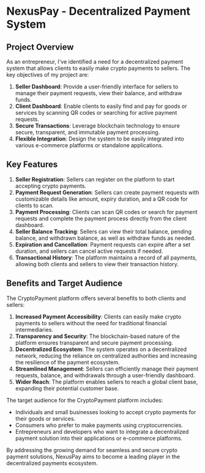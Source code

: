 # NexusPay - Decentralized Payment System

## Project Overview

As an entrepreneur, I've identified a need for a decentralized payment system that allows clients to easily make crypto payments to sellers. The key objectives of my project are:

1. **Seller Dashboard**: Provide a user-friendly interface for sellers to manage their payment requests, view their balance, and withdraw funds.
2. **Client Dashboard**: Enable clients to easily find and pay for goods or services by scanning QR codes or searching for active payment requests.
3. **Secure Transactions**: Leverage blockchain technology to ensure secure, transparent, and immutable payment processing.
4. **Flexible Integration**: Design the system to be easily integrated into various e-commerce platforms or standalone applications.

## Key Features

1. **Seller Registration**: Sellers can register on the platform to start accepting crypto payments.
2. **Payment Request Generation**: Sellers can create payment requests with customizable details like amount, expiry duration, and a QR code for clients to scan.
3. **Payment Processing**: Clients can scan QR codes or search for payment requests and complete the payment process directly from the client dashboard.
4. **Seller Balance Tracking**: Sellers can view their total balance, pending balance, and withdrawn balance, as well as withdraw funds as needed.
5. **Expiration and Cancellation**: Payment requests can expire after a set duration, and sellers can cancel active requests if needed.
6. **Transactional History**: The platform maintains a record of all payments, allowing both clients and sellers to view their transaction history.

## Benefits and Target Audience

The CryptoPayment platform offers several benefits to both clients and sellers:

1. **Increased Payment Accessibility**: Clients can easily make crypto payments to sellers without the need for traditional financial intermediaries.
2. **Transparency and Security**: The blockchain-based nature of the platform ensures transparent and secure payment processing.
3. **Decentralized Ecosystem**: The system operates on a decentralized network, reducing the reliance on centralized authorities and increasing the resilience of the payment ecosystem.
4. **Streamlined Management**: Sellers can efficiently manage their payment requests, balance, and withdrawals through a user-friendly dashboard.
5. **Wider Reach**: The platform enables sellers to reach a global client base, expanding their potential customer base.

The target audience for the CryptoPayment platform includes:

- Individuals and small businesses looking to accept crypto payments for their goods or services.
- Consumers who prefer to make payments using cryptocurrencies.
- Entrepreneurs and developers who want to integrate a decentralized payment solution into their applications or e-commerce platforms.

By addressing the growing demand for seamless and secure crypto payment solutions, NexusPay aims to become a leading player in the decentralized payments ecosystem.
